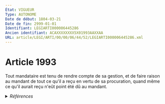 ```yaml
---
État: VIGUEUR
Type: AUTONOME
Date de début: 1804-03-21
Date de fin: 2999-01-01
Identifiant: LEGIARTI000006445286
Ancien identifiant: ACAXXXXXXXX5X01993AAXXAA
URL: article/LEGI/ARTI/00/00/06/44/52/LEGIARTI000006445286.xml
---
```


<h1>Article 1993</h1>

Tout mandataire est tenu de rendre compte de sa gestion, et de faire raison au
mandant de tout ce qu'il a reçu en vertu de sa procuration, quand même ce qu'il
aurait reçu n'eût point été dû au mandant.


<details>
  <summary><em>Références</em></summary>

  <h2>Références faites par l'article</h2>
  
  <ul>
    <li>
      CODIFICATION source Loi 1804-03-10
    </li>
    <li>
      CREATION source Loi 1804-03-10 promulguée le 20 mars 1804
    </li>
  </ul>
</details>
